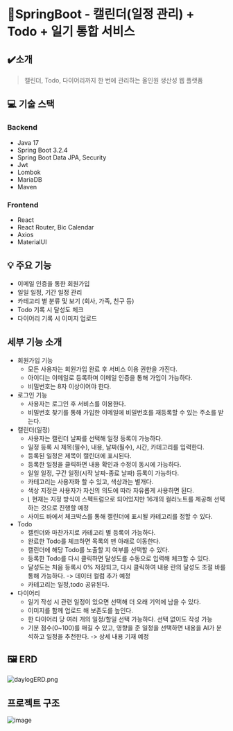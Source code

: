# 📆SpringBoot - 캘린더(일정 관리) + Todo + 일기 통합 서비스

## ✔️소개

> 캘린더, Todo, 다이어리까지 한 번에 관리하는 올인원 생산성 웹 플랫폼

## 💻 기술 스택
### Backend
- Java 17
- Spring Boot 3.2.4
- Spring Boot Data JPA, Security
- Jwt
- Lombok
- MariaDB
- Maven
### Frontend
- React
- React Router, Bic Calendar
- Axios
- MaterialUI

## 💡 주요 기능

- 이메일 인증을 통한 회원가입
- 일일 일정, 기간 일정 관리
- 카테고리 별 분류 및 보기 (회사, 가족, 친구 등)
- Todo 기록 시 달성도 체크
- 다이어리 기록 시 이미지 업로드

## 세부 기능 소개

- 회원가입 기능
    - 모든 사용자는 회원가입 완료 후 서비스 이용 권한을 가진다.
    - 아이디는 이메일로 등록하며 이메일 인증을 통해 가입이 가능하다.
    - 비밀번호는 8자 이상이어야 한다.
- 로그인 기능
    - 사용자는 로그인 후 서비스를 이용한다.
    - 비밀번호 찾기를 통해 가입한 이메일에 비밀번호를 재등록할 수 있는 주소를 받는다.
- 캘린더(일정)
    - 사용자는 캘린더 날짜를 선택해 일정 등록이 가능하다.
    - 일정 등록 시 제목(필수), 내용, 날짜(필수), 시간, 카테고리를 입력한다.
    - 등록된 일정은 제목이 캘린더에 표시된다.
    - 등록한 일정을 클릭하면 내용 확인과 수정이 동시에 가능하다.
    - 일일 일정, 구간 일정(시작 날짜-종료 날짜) 등록이 가능하다.
    - 카테고리는 사용자화 할 수 있고, 색상과는 별개다.
    - 색상 지정은 사용자가 자신의 의도에 따라 자유롭게 사용하면 된다.
    - ⌊ 현재는 지정 방식이 스펙트럼으로 되어있지만 16개의 컬러노트를 제공해 선택하는 것으로 진행할 예정
    - 사이드 바에서 체크박스를 통해 캘린더에 표시될 카테고리를 정할 수 있다.
- Todo
    - 캘린더와 마찬가지로 카테고리 별 등록이 가능하다.
    - 완료한 Todo를 체크하면 목록의 맨 아래로 이동한다.
    - 캘린더에 해당 Todo를 노출할 지 여부를 선택할 수 있다.
    - 등록한 Todo를 다시 클릭하면 달성도를 수동으로 입력해 체크할 수 있다.
    - 달성도는 처음 등록시 0% 저장되고, 다시 클릭하여 내용 란의 달성도 조절 바를 통해 가능하다. -> 데이터 컬럼 추가 예정
    - 카테고리는 일정,todo 공유된다.
- 다이어리
    - 일기 작성 시 관련 일정이 있으면 선택해 더 오래 기억에 남을 수 있다.
    - 이미지를 함께 업로드 해 보존도를 높인다.
    - 한 다이어리 당 여러 개의 일정/할일 선택 가능하다. 선택 없이도 작성 가능
    - 기분 점수(0~100)를 매길 수 있고, 영향을 준 일정을 선택하면 내용을 AI가 분석하고 일정을 추천한다. -> 상세 내용 기재 예정

## 🖼 ERD
![daylogERD.png](../../daylogERD.png)

## 프로젝트 구조
![image](https://github.com/user-attachments/assets/4663338b-495a-4c65-b53b-9c357ecce604)
